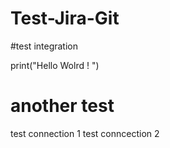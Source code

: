 # Test-Jira-Git
#test integration

print("Hello Wolrd ! ")

# another test 
test connection 1
test conncection 2
